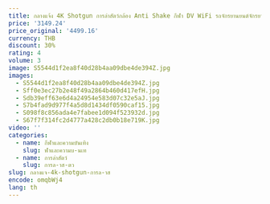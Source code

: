 ```yaml
---
title: กลางแจ้ง 4K Shotgun การล่าสัตว์กล้อง Anti Shake กีฬา DV WiFi รถจักรยานยนต์จักรยานกล้อง Action Cam พร้อม Gun Mount คลิป
price: '3149.24'
price_original: '4499.16'
currency: THB
discount: 30%
rating: 4
volume: 3
image: S5544d1f2ea8f40d28b4aa09dbe4de394Z.jpg
images:
  - S5544d1f2ea8f40d28b4aa09dbe4de394Z.jpg
  - Sff0e3ec27b2e48f49a2864b460d417efH.jpg
  - Sdb39eff63e6d4a24954e583d07c32e5aJ.jpg
  - S7b4fad9d977f4a5d8d1434df0590caf15.jpg
  - S098f8c856ada4e7fabee1d094f523932d.jpg
  - S67f7f314fc2d4777a428c2db0b18e719K.jpg
video: ''
categories:
  - name: กีฬาและความบันเทิง
    slug: ฬาและความบ-นเท
  - name: การล่าสัตว์
    slug: การล-าส-ตว
slug: กลางแจ-4k-shotgun-การล-าส
encode: omqbWj4
lang: th
---
```

  